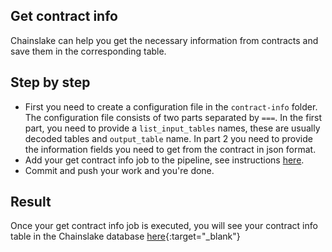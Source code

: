 ## Get contract info

Chainslake can help you get the necessary information from contracts and save them in the corresponding table. 

## Step by step

- First you need to create a configuration file in the `contract-info` folder. The configuration file consists of two parts separated by `===`. In the first part, you need to provide a `list_input_tables` names, these are usually decoded tables and `output_table` name. In part 2 you need to provide the information fields you need to get from the contract in json format.
- Add your get contract info job to the pipeline, see instructions [here](/airflow/README.md).
- Commit and push your work and you're done.

## Result

Once your get contract info job is executed, you will see your contract info table in the Chainslake database [here](https://metabase.chainslake.io/browse/databases/3/schema/ethereum_contract){:target="_blank"}

